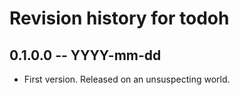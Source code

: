 # Revision history for todoh

## 0.1.0.0 -- YYYY-mm-dd

* First version. Released on an unsuspecting world.
